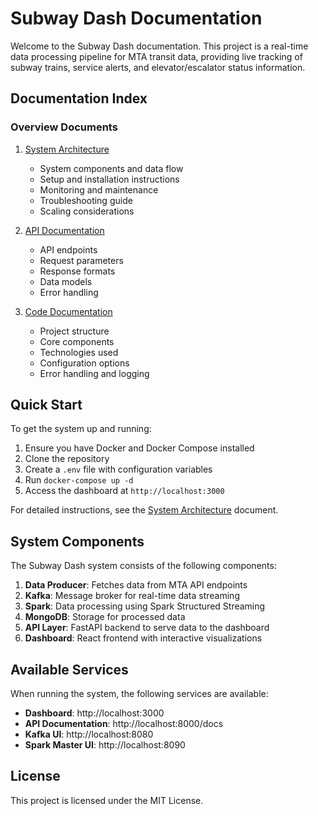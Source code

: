 # Subway Dash Documentation

Welcome to the Subway Dash documentation. This project is a real-time data processing pipeline for MTA transit data, providing live tracking of subway trains, service alerts, and elevator/escalator status information.

## Documentation Index

### Overview Documents

1. [System Architecture](ARCHITECTURE.md)
   - System components and data flow
   - Setup and installation instructions
   - Monitoring and maintenance
   - Troubleshooting guide
   - Scaling considerations

2. [API Documentation](API_DOCUMENTATION.md)
   - API endpoints
   - Request parameters
   - Response formats
   - Data models
   - Error handling

3. [Code Documentation](CODE_DOCUMENTATION.md)
   - Project structure
   - Core components
   - Technologies used
   - Configuration options
   - Error handling and logging

## Quick Start

To get the system up and running:

1. Ensure you have Docker and Docker Compose installed
2. Clone the repository
3. Create a `.env` file with configuration variables
4. Run `docker-compose up -d`
5. Access the dashboard at `http://localhost:3000`

For detailed instructions, see the [System Architecture](ARCHITECTURE.md) document.

## System Components

The Subway Dash system consists of the following components:

1. **Data Producer**: Fetches data from MTA API endpoints
2. **Kafka**: Message broker for real-time data streaming
3. **Spark**: Data processing using Spark Structured Streaming
4. **MongoDB**: Storage for processed data
5. **API Layer**: FastAPI backend to serve data to the dashboard
6. **Dashboard**: React frontend with interactive visualizations

## Available Services

When running the system, the following services are available:

- **Dashboard**: http://localhost:3000
- **API Documentation**: http://localhost:8000/docs
- **Kafka UI**: http://localhost:8080
- **Spark Master UI**: http://localhost:8090

## License

This project is licensed under the MIT License. 